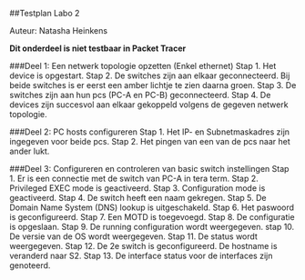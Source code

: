 ##Testplan Labo 2

Auteur: Natasha Heinkens  

**Dit onderdeel is niet testbaar in Packet Tracer**


###Deel 1: Een netwerk topologie opzetten (Enkel ethernet)
Stap 1. Het device is opgestart.
Stap 2. De switches zijn aan elkaar geconnecteerd. Bij beide switches is er eerst een amber lichtje te zien daarna groen.
Stap 3. De switches zijn aan hun pcs (PC-A en PC-B) geconnecteerd.
Stap 4. De devices zijn succesvol aan elkaar gekoppeld volgens de gegeven netwerk topologie.

###Deel 2: PC hosts configureren
Stap 1. Het IP- en Subnetmaskadres zijn ingegeven voor beide pcs.
Stap 2. Het pingen van een van de pcs naar het ander lukt.

###Deel 3: Configureren en controleren van basic switch instellingen
Stap 1. Er is een connectie met de switch van PC-A in tera term.
Stap 2. Privileged EXEC mode is geactiveerd.
Stap 3. Configuration mode is geactiveerd.
Stap 4. De switch heeft een naam gekregen.
Stap 5. De Domain Name System (DNS) lookup is uitgeschakeld.
Stap 6. Het paswoord is geconfigureerd.
Stap 7. Een MOTD is toegevoegd.
Stap 8. De configuratie is opgeslaan.
Stap 9. De running configuration wordt weergegeven.
stap 10. De versie van de OS wordt weergegeven.
Stap 11. De status wordt weergegeven.
Stap 12. De 2e switch is geconfigureerd. De hostname is veranderd naar S2.
Stap 13. De  interface status voor de interfaces zijn genoteerd.
